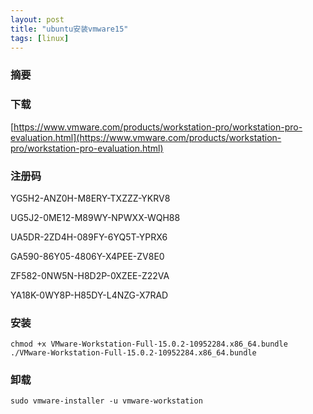 ```yaml
---
layout: post
title: "ubuntu安装vmware15"
tags: [linux]
---
```

### 摘要
<!--excerpt-->
### 下载
[https://www.vmware.com/products/workstation-pro/workstation-pro-evaluation.html](https://www.vmware.com/products/workstation-pro/workstation-pro-evaluation.html)
### 注册码
YG5H2-ANZ0H-M8ERY-TXZZZ-YKRV8

UG5J2-0ME12-M89WY-NPWXX-WQH88

UA5DR-2ZD4H-089FY-6YQ5T-YPRX6

GA590-86Y05-4806Y-X4PEE-ZV8E0

ZF582-0NW5N-H8D2P-0XZEE-Z22VA

YA18K-0WY8P-H85DY-L4NZG-X7RAD
### 安装
```shell
chmod +x VMware-Workstation-Full-15.0.2-10952284.x86_64.bundle
./VMware-Workstation-Full-15.0.2-10952284.x86_64.bundle
```
### 卸载
```shell
sudo vmware-installer -u vmware-workstation
```
